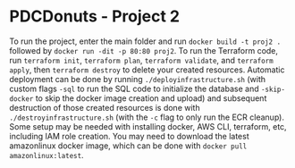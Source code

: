 # PDCDonuts - Project 2

To run the project, enter the main folder and run `docker build -t proj2 .` followed by `docker run -dit -p 80:80 proj2`. To run the Terraform code, run `terraform init`, `terraform plan`, `terraform validate`, and `terraform apply`, then `terraform destroy` to delete your created resources. Automatic deployment can be done by running `./deployinfrastructure.sh` (with custom flags `-sql` to run the SQL code to initialize the database and `-skip-docker` to skip the docker image creation and upload) and subsequent destruction of those created resources is done with `./destroyinfrastructure.sh` (with the `-c` flag to only run the ECR cleanup). Some setup may be needed with installing docker, AWS CLI, terraform, etc, including IAM role creation. You may need to download the latest amazonlinux docker image, which can be done with `docker pull amazonlinux:latest`.
